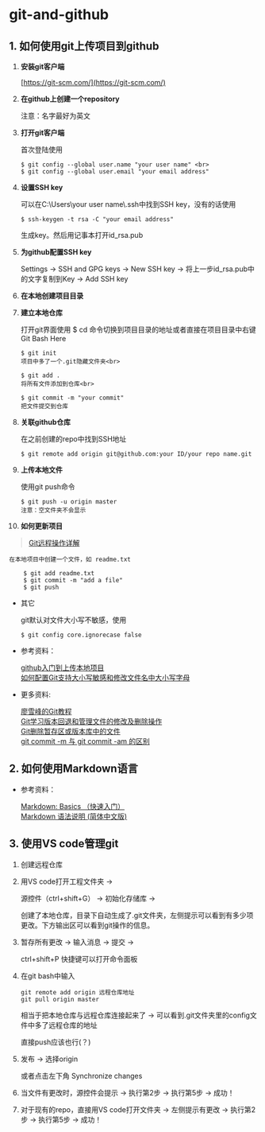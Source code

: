# git-and-github
## 1. 如何使用git上传项目到github

1. **安装git客户端**

   [https://git-scm.com/](https://git-scm.com/)
  
2. **在github上创建一个repository**

   注意：名字最好为英文

3. **打开git客户端**

   首次登陆使用
   
       $ git config --global user.name "your user name" <br>
       $ git config --global user.email "your email address"
    
4. **设置SSH key**

   可以在C:\Users\your user name\\.ssh中找到SSH key，没有的话使用

       $ ssh-keygen -t rsa -C "your email address"    
   生成key。然后用记事本打开id_rsa.pub
    
5. **为github配置SSH key**

   Settings -> SSH and GPG keys -> New SSH key -> 将上一步id_rsa.pub中的文字复制到Key -> Add SSH key

6. **在本地创建项目目录**

7. **建立本地仓库**

   打开git界面使用 $ cd 命令切换到项目目录的地址或者直接在项目目录中右键 Git Bash Here
   
       $ git init
       项目中多了一个.git隐藏文件夹<br>
    
       $ git add .
       将所有文件添加到仓库<br>
    
       $ git commit -m "your commit"
       把文件提交到仓库

8. **关联github仓库**

   在之前创建的repo中找到SSH地址

       $ git remote add origin git@github.com:your ID/your repo name.git
    
9. **上传本地文件**

   使用git push命令

       $ git push -u origin master
       注意：空文件夹不会显示
  
10. **如何更新项目**

> [Git远程操作详解](http://www.ruanyifeng.com/blog/2014/06/git_remote.html)

    在本地项目中创建一个文件，如 readme.txt

        $ git add readme.txt
        $ git commit -m "add a file"
        $ git push

- 其它

  git默认对文件大小写不敏感，使用

      $ git config core.ignorecase false

- 参考资料：

  [github入门到上传本地项目](http://blog.csdn.net/ch1451082329/article/details/52780175)  
  [如何配置Git支持大小写敏感和修改文件名中大小写字母](http://www.tuicool.com/articles/AnimaaE)


- 更多资料: 

  [廖雪峰的Git教程](http://www.liaoxuefeng.com/wiki/0013739516305929606dd18361248578c67b8067c8c017b000)  
  [Git学习版本回退和管理文件的修改及删除操作](https://my.oschina.net/u/1471093/blog/353710)  
  [Git删除暂存区或版本库中的文件](http://www.tuicool.com/articles/BJfUn2B)  
  [git commit -m 与 git commit -am 的区别](https://segmentfault.com/q/1010000005900988)  

## 2. 如何使用Markdown语言

- 参考资料：

  [Markdown: Basics （快速入门）](http://wowubuntu.com/markdown/basic.html)  
  [Markdown 语法说明 (简体中文版) ](http://wowubuntu.com/markdown/index.html)

## 3. 使用VS code管理git

1. 创建远程仓库

2. 用VS code打开工程文件夹 -> 

   源控件（ctrl+shift+G） -> 初始化存储库 -> 
   
   创建了本地仓库，目录下自动生成了.git文件夹，左侧提示可以看到有多少项更改。下方输出区可以看到git操作的信息。

3. 暂存所有更改 -> 输入消息 -> 提交 ->

   ctrl+shift+P 快捷键可以打开命令面板

4. 在git bash中输入

   ```git
   git remote add origin 远程仓库地址
   git pull origin master
   ```

   相当于把本地仓库与远程仓库连接起来了 -> 可以看到.git文件夹里的config文件中多了远程仓库的地址

   直接push应该也行(？)

5. 发布 -> 选择origin

   或者点击左下角 Synchronize changes

6. 当文件有更改时，源控件会提示 -> 执行第2步 -> 执行第5步 -> 成功！

7. 对于现有的repo，直接用VS code打开文件夹 -> 左侧提示有更改 -> 执行第2步 -> 执行第5步 -> 成功！
